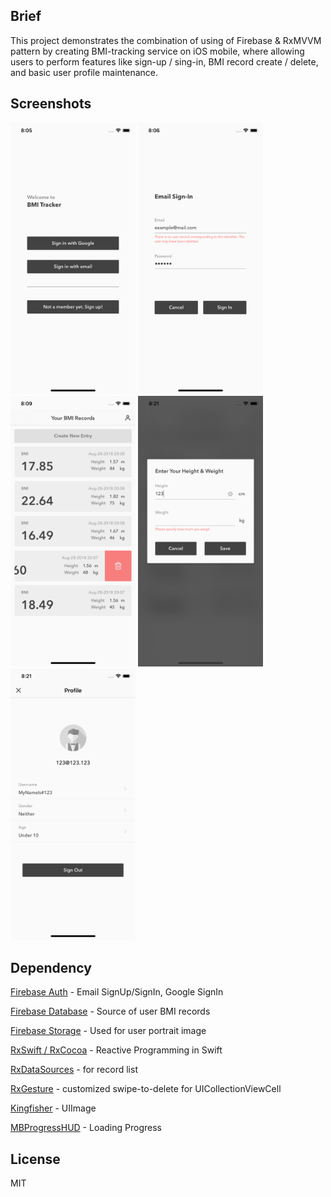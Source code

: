 ## Brief
This project demonstrates the combination of using of Firebase & RxMVVM pattern by creating BMI-tracking service on iOS mobile, where allowing users to perform features like sign-up / sing-in, BMI record create / delete, and basic user profile maintenance.

## Screenshots
<div>
<kbd><img src="./Screenshots/LandingPage.png" width="200px"></kbd>
<kbd><img src="./Screenshots/EmailSignIn.png" width="200px"></kbd>
<kbd><img src="./Screenshots/RecordList.png" width="200px"></kbd>
<kbd><img src="./Screenshots/CreateRecord.png" width="200px"></kbd>
<kbd><img src="./Screenshots/Profile.png" width="200px"></kbd>
</div>

## Dependency
[Firebase Auth](https://firebase.google.com/docs/auth/ios/start?authuser=0) - Email SignUp/SignIn, Google SignIn

[Firebase Database](https://firebase.google.com/docs/database/ios/start?authuser=0) - Source of user BMI records

[Firebase Storage](https://firebase.google.com/docs/storage/ios/start?authuser=0) - Used for user portrait image

[RxSwift / RxCocoa](https://github.com/ReactiveX/RxSwift) - Reactive Programming in Swift

[RxDataSources](https://github.com/RxSwiftCommunity/RxDataSources) - for record list

[RxGesture](https://github.com/RxSwiftCommunity/RxGesture) - customized swipe-to-delete for UICollectionViewCell

[Kingfisher](https://github.com/onevcat/Kingfisher) - UIImage

[MBProgressHUD](https://github.com/jdg/MBProgressHUD) - Loading Progress

## License
MIT

